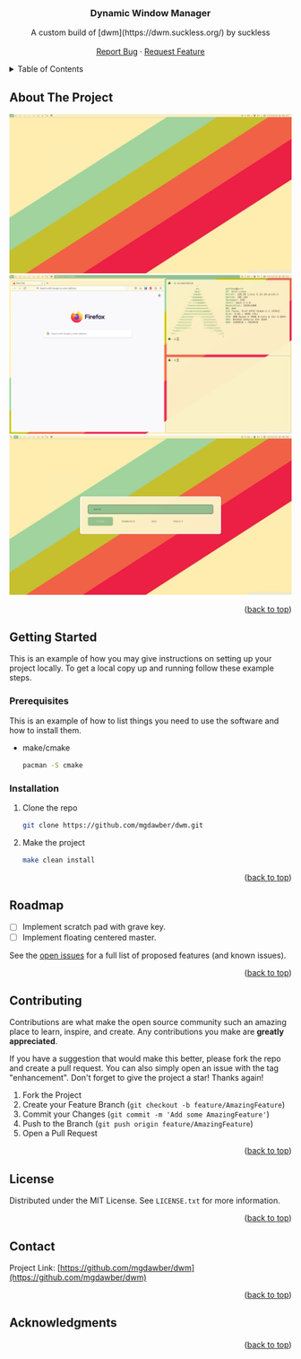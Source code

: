 <br />
<div align="center">

<h3 align="center">Dynamic Window Manager</h3>

  <p align="center">
  A custom build of [dwm](https://dwm.suckless.org/) by suckless
    <br />
    <br />
    <a href="https://github.com/mgdawber/dwm/issues">Report Bug</a>
    ·
    <a href="https://github.com/mgdawber/dwm/issues">Request Feature</a>
  </p>
</div>



<!-- TABLE OF CONTENTS -->
<details>
  <summary>Table of Contents</summary>
  <ol>
    <li>
      <a href="#about-the-project">About The Project</a>
    </li>
    <li>
      <a href="#getting-started">Getting Started</a>
      <ul>
        <li><a href="#prerequisites">Prerequisites</a></li>
        <li><a href="#installation">Installation</a></li>
      </ul>
    </li>
    <li><a href="#roadmap">Roadmap</a></li>
    <li><a href="#contributing">Contributing</a></li>
    <li><a href="#license">License</a></li>
    <li><a href="#contact">Contact</a></li>
    <li><a href="#acknowledgments">Acknowledgments</a></li>
  </ol>
</details>



<!-- ABOUT THE PROJECT -->
## About The Project

![Dwm][product-screenshot1]
![Dwm][product-screenshot2]
![Dwm][product-screenshot3]

<p align="right">(<a href="#top">back to top</a>)</p>


<!-- GETTING STARTED -->
## Getting Started

This is an example of how you may give instructions on setting up your project locally.
To get a local copy up and running follow these example steps.

### Prerequisites

This is an example of how to list things you need to use the software and how to install them.
* make/cmake
  ```sh
  pacman -S cmake
  ```

### Installation

1. Clone the repo
   ```sh
   git clone https://github.com/mgdawber/dwm.git
   ```
2. Make the project
   ```sh
   make clean install
   ```

<p align="right">(<a href="#top">back to top</a>)</p>


<!-- ROADMAP -->
## Roadmap

- [ ] Implement scratch pad with grave key.
- [ ] Implement floating centered master.

See the [open issues](https://github.com/github_username/repo_name/issues) for a full list of proposed features (and known issues).

<p align="right">(<a href="#top">back to top</a>)</p>


<!-- CONTRIBUTING -->
## Contributing

Contributions are what make the open source community such an amazing place to learn, inspire, and create. Any contributions you make are **greatly appreciated**.

If you have a suggestion that would make this better, please fork the repo and create a pull request. You can also simply open an issue with the tag "enhancement".
Don't forget to give the project a star! Thanks again!

1. Fork the Project
2. Create your Feature Branch (`git checkout -b feature/AmazingFeature`)
3. Commit your Changes (`git commit -m 'Add some AmazingFeature'`)
4. Push to the Branch (`git push origin feature/AmazingFeature`)
5. Open a Pull Request

<p align="right">(<a href="#top">back to top</a>)</p>



<!-- LICENSE -->
## License

Distributed under the MIT License. See `LICENSE.txt` for more information.

<p align="right">(<a href="#top">back to top</a>)</p>


<!-- CONTACT -->
## Contact

Project Link: [https://github.com/mgdawber/dwm](https://github.com/mgdawber/dwm)

<p align="right">(<a href="#top">back to top</a>)</p>



<!-- ACKNOWLEDGMENTS -->
## Acknowledgments

<p align="right">(<a href="#top">back to top</a>)</p>

[product-screenshot1]: preview/preview1.png
[product-screenshot2]: preview/preview2.png
[product-screenshot3]: preview/preview3.png
